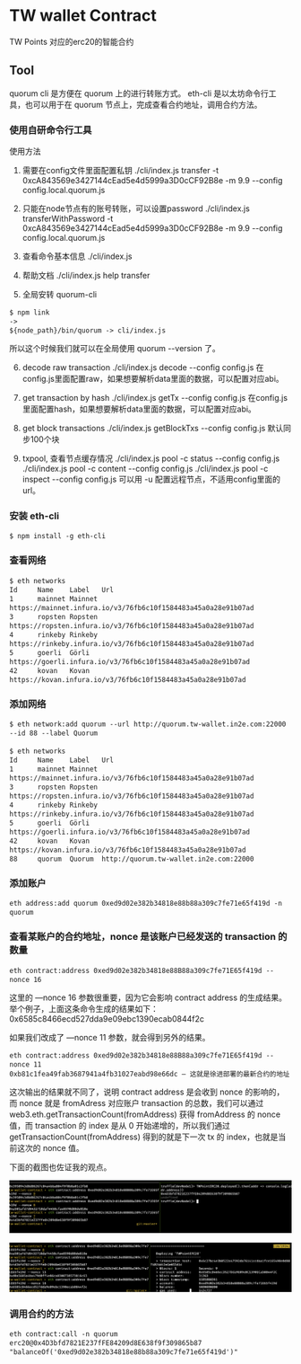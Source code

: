 # TW wallet Contract
TW Points 对应的erc20的智能合约

## Tool
quorum cli 是方便在 quorum 上的进行转账方式。
eth-cli 是以太坊命令行工具，也可以用于在 quorum 节点上，完成查看合约地址，调用合约方法。

### 使用自研命令行工具

使用方法
1. 需要在config文件里面配置私钥
./cli/index.js transfer -t 0xcA843569e3427144cEad5e4d5999a3D0cCF92B8e -m 9.9 --config config.local.quorum.js 

2. 只能在node节点有的账号转账，可以设置password
./cli/index.js transferWithPassword -t 0xcA843569e3427144cEad5e4d5999a3D0cCF92B8e -m 9.9 --config config.local.quorum.js 

3. 查看命令基本信息
./cli/index.js

4. 帮助文档
./cli/index.js help transfer 

5. 全局安转 quorum-cli
```
$ npm link
->
${node_path}/bin/quorum -> cli/index.js
```
所以这个时候我们就可以在全局使用 quorum --version 了。

6. decode raw transaction
./cli/index.js decode --config config.js
在config.js里面配置raw，如果想要解析data里面的数据，可以配置对应abi。

7. get transaction by hash
./cli/index.js getTx --config config.js
在config.js里面配置hash，如果想要解析data里面的数据，可以配置对应abi。

8. get block transactions
./cli/index.js getBlockTxs --config config.js 
默认同步100个块

9. txpool, 查看节点缓存情况
 ./cli/index.js pool -c status --config config.js 
 ./cli/index.js pool -c content --config config.js 
 ./cli/index.js pool -c inspect --config config.js 
可以用 -u 配置远程节点，不适用config里面的url。

### 安装 eth-cli
```
$ npm install -g eth-cli
```

### 查看网络
```
$ eth networks 
Id     Name    Label   Url
1      mainnet Mainnet https://mainnet.infura.io/v3/76fb6c10f1584483a45a0a28e91b07ad
3      ropsten Ropsten https://ropsten.infura.io/v3/76fb6c10f1584483a45a0a28e91b07ad
4      rinkeby Rinkeby https://rinkeby.infura.io/v3/76fb6c10f1584483a45a0a28e91b07ad
5      goerli  Görli   https://goerli.infura.io/v3/76fb6c10f1584483a45a0a28e91b07ad
42     kovan   Kovan   https://kovan.infura.io/v3/76fb6c10f1584483a45a0a28e91b07ad
```

### 添加网络
```
$ eth network:add quorum --url http://quorum.tw-wallet.in2e.com:22000 --id 88 --label Quorum

$ eth networks                                                                                                          
Id     Name    Label   Url
1      mainnet Mainnet https://mainnet.infura.io/v3/76fb6c10f1584483a45a0a28e91b07ad
3      ropsten Ropsten https://ropsten.infura.io/v3/76fb6c10f1584483a45a0a28e91b07ad
4      rinkeby Rinkeby https://rinkeby.infura.io/v3/76fb6c10f1584483a45a0a28e91b07ad
5      goerli  Görli   https://goerli.infura.io/v3/76fb6c10f1584483a45a0a28e91b07ad
42     kovan   Kovan   https://kovan.infura.io/v3/76fb6c10f1584483a45a0a28e91b07ad
88     quorum  Quorum  http://quorum.tw-wallet.in2e.com:22000
```

### 添加账户
```
eth address:add quorum 0xed9d02e382b34818e88b88a309c7fe71e65f419d -n quorum
```

### 查看某账户的合约地址，nonce 是该账户已经发送的 transaction 的数量
```
eth contract:address 0xed9d02e382b34818e88B88a309c7fe71E65f419d --nonce 16
```

这里的 —nonce 16 参数很重要，因为它会影响 contract address 的生成结果。举个例子，上面这条命令生成的结果如下：
0x6585c8466ecd527dda9e09ebc1390ecab0844f2c

如果我们改成了 —nonce 11 参数，就会得到另外的结果。
```
eth contract:address 0xed9d02e382b34818e88B88a309c7fe71E65f419d --nonce 11
0xb81c1fea49fab3687941a4fb31027eabd98e66dc — 这就是徐进部署的最新合约的地址
```

这次输出的结果就不同了，说明 contract address 是会收到 nonce 的影响的，而 nonce 就是 fromAdress 对应账户 transaction 的总数，我们可以通过 web3.eth.getTransactionCount(fromAddress) 获得 fromAddress 的 nonce 值，而 transaction 的 index 是从 0 开始递增的，所以我们通过 getTransactionCount(fromAddress) 得到的就是下一次 tx 的 index，也就是当前这次的 nonce 值。

下面的截图也佐证我的观点。

![nonce](./images/nonce.png)

![nonce is equal to trasnaction count](./images/nonce-transaction-counts.png)

### 调用合约的方法
```
eth contract:call -n quorum erc20@0x4D3bfd7821E237fFE84209d8E638f9f309865b87 "balanceOf('0xed9d02e382b34818e88b88a309c7fe71e65f419d')"
```

